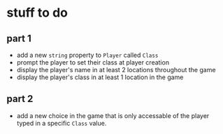 # stuff to do

## part 1

- add a new `string` property to `Player` called `Class`
- prompt the player to set their class at player creation
- display the player's name in at least 2 locations throughout the game
- display the player's class in at least 1 location in the game

## part 2

- add a new choice in the game that is only accessable of the player typed in a specific `Class` value.

